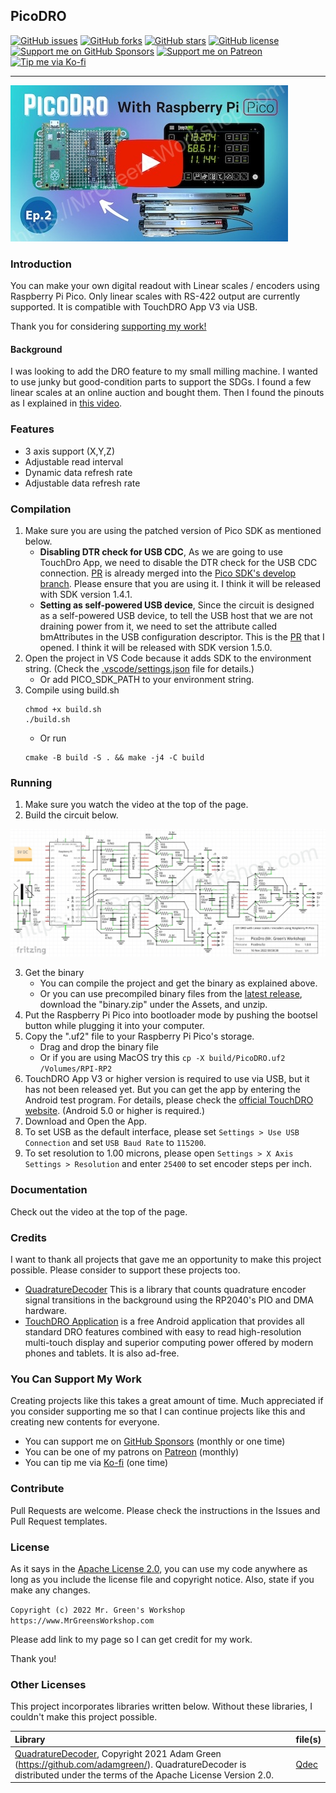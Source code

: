 ## PicoDRO

[<img src="https://img.shields.io/github/issues/MrGreensWorkshop/RasPiPicoSDK_PicoDRO" alt="GitHub issues" data-no-image-viewer>](https://github.com/MrGreensWorkshop/RasPiPicoSDK_PicoDRO/issues)
[<img src="https://img.shields.io/github/forks/MrGreensWorkshop/RasPiPicoSDK_PicoDRO" alt="GitHub forks" data-no-image-viewer>](https://github.com/MrGreensWorkshop/RasPiPicoSDK_PicoDRO/blob/main/README.md#readme)
[<img src="https://img.shields.io/github/stars/MrGreensWorkshop/RasPiPicoSDK_PicoDRO" alt="GitHub stars" data-no-image-viewer>](https://github.com/MrGreensWorkshop/RasPiPicoSDK_PicoDRO/blob/main/README.md#readme)
[<img src="https://img.shields.io/github/license/MrGreensWorkshop/RasPiPicoSDK_PicoDRO" alt="GitHub license" data-no-image-viewer>](https://github.com/MrGreensWorkshop/RasPiPicoSDK_PicoDRO/blob/main/LICENSE.txt)
[<img src="https://shields.io/badge/Github%20Sponsors-Support%20me-blue?logo=GitHub+Sponsors" alt="Support me on GitHub Sponsors" data-no-image-viewer>](https://github.com/sponsors/MrGreensWorkshop "Support me on GitHub Sponsors")
[<img src="https://shields.io/badge/Patreon-Support%20me-blue?logo=Patreon" alt="Support me on Patreon" data-no-image-viewer>](https://patreon.com/MrGreensWorkshop "Support me on Patreon")
[<img src="https://shields.io/badge/Ko--fi-Tip%20me-blue?logo=kofi" alt="Tip me via Ko-fi" data-no-image-viewer>](https://ko-fi.com/MrGreensWorkshop "Tip me via Ko-fi")

---

[<img src="/docs/video_pic.jpg" max-height="250" alt="DIY digital readout with Linear scales using Raspberry Pi Pico">](https://youtu.be/lGm3rTDp7nE)

### Introduction

You can make your own digital readout with Linear scales / encoders using Raspberry Pi Pico. Only linear scales with RS-422 output are currently supported. It is compatible with TouchDRO App V3 via USB.

Thank you for considering [supporting my work!](#you-can-support-my-work)

#### Background

I was looking to add the DRO feature to my small milling machine. I wanted to use junky but good-condition parts to support the SDGs. I found a few linear scales at an online auction and bought them. Then I found the pinouts as I explained in [this video](https://youtu.be/LyS_wd5C0y0).

### Features

- 3 axis support (X,Y,Z)
- Adjustable read interval
- Dynamic data refresh rate
- Adjustable data refresh rate

### Compilation

1. Make sure you are using the patched version of Pico SDK as mentioned below.
    - **Disabling DTR check for USB CDC**, As we are going to use TouchDro App, we need to disable the DTR check for the USB CDC connection. [PR](https://github.com/raspberrypi/pico-sdk/pull/932) is already merged into the [Pico SDK's develop branch](https://github.com/raspberrypi/pico-sdk/tree/develop). Please ensure that you are using it. I think it will be released with SDK version 1.4.1.
    - **Setting as self-powered USB device**, Since the circuit is designed as a self-powered USB device, to tell the USB host that we are not draining power from it, we need to set the attribute called bmAttributes in the USB configuration descriptor. This is the [PR](https://github.com/raspberrypi/pico-sdk/issues/1104) that I opened. I think it will be released with SDK version 1.5.0.
1. Open the project in VS Code because it adds SDK to the environment string. (Check the [.vscode/settings.json](https://github.com/MrGreensWorkshop/RasPiPicoSDK_PicoDRO/blob/main/.vscode/settings.json) file for details.)
    - Or add PICO_SDK_PATH to your environment string. 
1. Compile using build.sh 
    ```shell
    chmod +x build.sh
    ./build.sh
    ```
    - Or run
    ```shell
    cmake -B build -S . && make -j4 -C build
    ```
    
### Running

1. Make sure you watch the video at the top of the page.
2. Build the circuit below.

<img src="/docs/PicoDroCircuitDiagram.jpg" max-height="300" alt="DIY digital readout with Linear scales using Raspberry Pi Pico">

3. Get the binary
    - You can compile the project and get the binary as explained above.
    - Or you can use precompiled binary files from the [latest release](https://github.com/MrGreensWorkshop/RasPiPicoSDK_PicoDRO/releases/latest), download the "binary.zip" under the Assets, and unzip.
1. Put the Raspberry Pi Pico into bootloader mode by pushing the bootsel button while plugging it into your computer.
1. Copy the ".uf2" file to your Raspberry Pi Pico's storage.
    - Drag and drop the binary file
    - Or if you are using MacOS try this `cp -X build/PicoDRO.uf2 /Volumes/RPI-RP2`
1. TouchDRO App V3 or higher version is required to use via USB, but it has not been released yet. But you can get the app by entering the Android test program. For details, please check the [official TouchDRO website](https://www.touchdro.com/resources/info/touchdro-v3.html#accessToBetaTesting). (Android 5.0 or higher is required.)
1. Download and Open the App.
1. To set USB as the default interface, please set `Settings > Use USB Connection` and set `USB Baud Rate` to `115200`.
1. To set resolution to 1.00 microns, please open `Settings > X Axis Settings > Resolution` and enter `25400` to set encoder steps per inch.

### Documentation

Check out the video at the top of the page.

### Credits

I want to thank all projects that gave me an opportunity to make this project possible. Please consider to support these projects too.

- [QuadratureDecoder](https://github.com/adamgreen/QuadratureDecoder) This is a library that counts quadrature encoder signal transitions in the background using the RP2040's PIO and DMA hardware.
- [TouchDRO Application](https://www.touchdro.com/resources/dro-manual/features.html) is a free Android application that provides all standard DRO features combined with easy to read high-resolution multi-touch display and superior computing power offered by modern phones and tablets. It is also ad-free.

### You Can Support My Work

Creating projects like this takes a great amount of time. Much appreciated if you consider supporting me so that I can continue projects like this and creating new contents for everyone.

- You can support me on [GitHub Sponsors](https://github.com/sponsors/MrGreensWorkshop "Support me on GitHub Sponsors") (monthly or one time)
- You can be one of my patrons on [Patreon](https://patreon.com/MrGreensWorkshop "Be my Patron") (monthly)
- You can tip me via [Ko-fi](https://ko-fi.com/MrGreensWorkshop "Tip Me via Ko-fi") (one time)

### Contribute

Pull Requests are welcome. Please check the instructions in the Issues and Pull Request templates.
<!--
### Contributors

Thank you for your contributions!
-->
### License

As it says in the [Apache License 2.0](https://github.com/MrGreensWorkshop/RasPiPicoSDK_PicoDRO/blob/main/LICENSE.txt), you can use my code anywhere as long as you include the license file and copyright notice. Also, state if you make any changes.

`Copyright (c) 2022 Mr. Green's Workshop https://www.MrGreensWorkshop.com`

Please add link to my page so I can get credit for my work.

Thank you!

### Other Licenses

This project incorporates libraries written below. Without these libraries, I couldn't make this project possible.

| Library                              | file(s) |
| :----------------------------------- | ------- |
| [ QuadratureDecoder](https://github.com/adamgreen/QuadratureDecoder), Copyright 2021 Adam Green (https://github.com/adamgreen/). QuadratureDecoder is distributed under the terms of the Apache License Version 2.0. | [Qdec](https://github.com/MrGreensWorkshop/RasPiPicoSDK_PicoDRO/tree/cf4ea2f01e0efe79339fd23c5473e978ff1312fd/src/qdec) |
